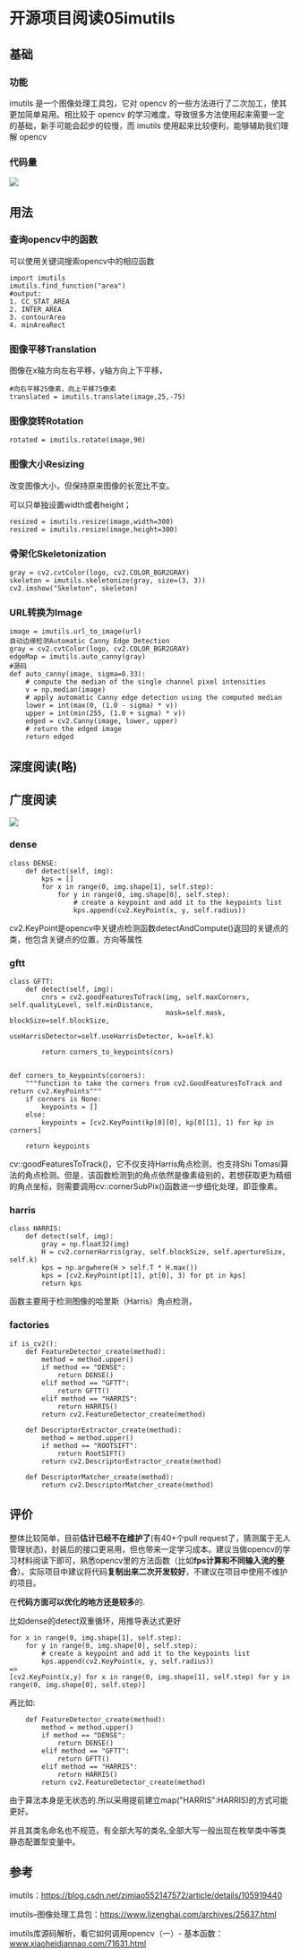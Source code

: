 # 开源项目阅读05imutils
## 基础
### 功能
imutils 是一个图像处理工具包，它对 opencv 的一些方法进行了二次加工，使其更加简单易用。相比较于 opencv 的学习难度，导致很多方法使用起来需要一定的基础，新手可能会起步的较慢，而 imutils 使用起来比较便利，能够辅助我们理解 opencv

### 代码量
![](_v_images/20200716233857250_2071318707.png)


## 用法
### 查询opencv中的函数

可以使用关键词搜索opencv中的相应函数

```
import imutils  
imutils.find_function("area")  
#output:  
1. CC_STAT_AREA  
2. INTER_AREA  
3. contourArea  
4. minAreaRect 
```
### 图像平移Translation

图像在x轴方向左右平移，y轴方向上下平移，

```
#向右平移25像素，向上平移75像素  
translated = imutils.translate(image,25,-75)  
```
### 图像旋转Rotation

```
rotated = imutils.rotate(image,90)  
```
### 图像大小Resizing

改变图像大小，但保持原来图像的长宽比不变。

可以只单独设置width或者height；

```
resized = imutils.resize(image,width=300)  
resized = imutils.resize(image,height=300)  
```

### 骨架化Skeletonization

```
gray = cv2.cvtColor(logo, cv2.COLOR_BGR2GRAY)  
skeleton = imutils.skeletonize(gray, size=(3, 3))  
cv2.imshow("Skeleton", skeleton)  
```

### URL转换为Image

```
image = imutils.url_to_image(url)  
自动边缘检测Automatic Canny Edge Detection  
gray = cv2.cvtColor(logo, cv2.COLOR_BGR2GRAY)  
edgeMap = imutils.auto_canny(gray)  
#源码  
def auto_canny(image, sigma=0.33):  
    # compute the median of the single channel pixel intensities  
    v = np.median(image)  
    # apply automatic Canny edge detection using the computed median  
    lower = int(max(0, (1.0 - sigma) * v))  
    upper = int(min(255, (1.0 + sigma) * v))  
    edged = cv2.Canny(image, lower, upper)  
    # return the edged image  
    return edged  
```

## 深度阅读(略)

## 广度阅读
![](_v_images/20200717002543132_1341209874.png)


### dense
```
class DENSE:
    def detect(self, img):
        kps = []
        for x in range(0, img.shape[1], self.step):
            for y in range(0, img.shape[0], self.step):
                # create a keypoint and add it to the keypoints list
                kps.append(cv2.KeyPoint(x, y, self.radius))
```
cv2.KeyPoint是opencv中关键点检测函数detectAndCompute()返回的关键点的类，他包含关键点的位置，方向等属性


### gftt
```
class GFTT:
    def detect(self, img):
        cnrs = cv2.goodFeaturesToTrack(img, self.maxCorners, self.qualityLevel, self.minDistance,
                                       mask=self.mask, blockSize=self.blockSize,
                                       useHarrisDetector=self.useHarrisDetector, k=self.k)

        return corners_to_keypoints(cnrs)


def corners_to_keypoints(corners):
    """function to take the corners from cv2.GoodFeaturesToTrack and return cv2.KeyPoints"""
    if corners is None:
        keypoints = []
    else:
        keypoints = [cv2.KeyPoint(kp[0][0], kp[0][1], 1) for kp in corners]

    return keypoints
```
cv::goodFeaturesToTrack()，它不仅支持Harris角点检测，也支持Shi Tomasi算法的角点检测。但是，该函数检测到的角点依然是像素级别的，若想获取更为精细的角点坐标，则需要调用cv::cornerSubPix()函数进一步细化处理，即亚像素。


### harris
```
class HARRIS:
    def detect(self, img):
        gray = np.float32(img)
        H = cv2.cornerHarris(gray, self.blockSize, self.apertureSize, self.k)
        kps = np.argwhere(H > self.T * H.max())
        kps = [cv2.KeyPoint(pt[1], pt[0], 3) for pt in kps]
        return kps
```
函数主要用于检测图像的哈里斯（Harris）角点检测，

### factories
```
if is_cv2():
    def FeatureDetector_create(method):
        method = method.upper()
        if method == "DENSE":
            return DENSE()
        elif method == "GFTT":
            return GFTT()
        elif method == "HARRIS":
            return HARRIS()
        return cv2.FeatureDetector_create(method)

    def DescriptorExtractor_create(method):
        method = method.upper()
        if method == "ROOTSIFT":
            return RootSIFT()
        return cv2.DescriptorExtractor_create(method)

    def DescriptorMatcher_create(method):
        return cv2.DescriptorMatcher_create(method)

```

## 评价
整体比较简单，目前**估计已经不在维护了**(有40+个pull request了，猜测属于无人管理状态)，封装后的接口更易用，但也带来一定学习成本。建议当做opencv的学习材料阅读下即可，熟悉opencv里的方法函数（比如**fps计算和不同输入流的整合**）。实际项目中建议将代码**复制出来二次开发较好**，不建议在项目中使用不维护的项目。

在**代码方面可以优化的地方还是较多**的.

比如dense的detect双重循环，用推导表达式更好

```
for x in range(0, img.shape[1], self.step):
    for y in range(0, img.shape[0], self.step):
        # create a keypoint and add it to the keypoints list
        kps.append(cv2.KeyPoint(x, y, self.radius))
=>
[cv2.KeyPoint(x,y) for x in range(0, img.shape[1], self.step) for y in range(0, img.shape[0], self.step)]
```
再比如:

```
    def FeatureDetector_create(method):
        method = method.upper()
        if method == "DENSE":
            return DENSE()
        elif method == "GFTT":
            return GFTT()
        elif method == "HARRIS":
            return HARRIS()
        return cv2.FeatureDetector_create(method)
```
由于算法本身是无状态的.所以采用提前建立map("HARRIS":HARRIS)的方式可能更好。

并且其类名命名也不规范，有全部大写的类名,全部大写一般出现在枚举类中等类静态配置型变量中。


## 参考
imutils：https://blog.csdn.net/zimiao552147572/article/details/105919440

imutils–图像处理工具包：https://www.lizenghai.com/archives/25637.html

imutils库源码解析，看它如何调用opencv（一）- 基本函数：www.xiaoheidiannao.com/71631.html


